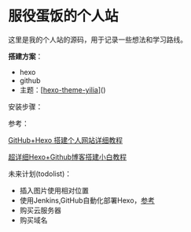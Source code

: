 # 服役蛋饭的个人站

这里是我的个人站的源码，用于记录一些想法和学习路线。



**搭建方案**：

- hexo
- github
- 主题：[[hexo-theme-yilia](https://github.com/litten/hexo-theme-yilia)]()



安装步骤：

参考：

[GitHub+Hexo 搭建个人网站详细教程](https://zhuanlan.zhihu.com/p/26625249)

[超详细Hexo+Github博客搭建小白教程](https://zhuanlan.zhihu.com/p/35668237)



未来计划(todolist)：

- 插入图片使用相对位置
- 使用Jenkins,GitHub自動化部署Hexo，[参考](https://toyo0103.github.io/2019/03/01/centos_jenkins_hexo/)
- 购买云服务器
- 购买域名